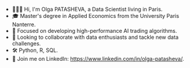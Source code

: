 - 👩🏼‍💻 Hi, I'm Olga PATASHEVA, a Data Scientist living in Paris.
- 🎓 Master's degree in Applied Economics from the University Paris Nanterre.
- 🤖 Focused on developing high-performance AI trading algorithms.
- 🤝 Looking to collaborate with data enthusiasts and tackle new data challenges.
- 🛠️ Python, R, SQL.
- 📩 Join me on LinkedIn: https://www.linkedin.com/in/olga-patasheva/.




